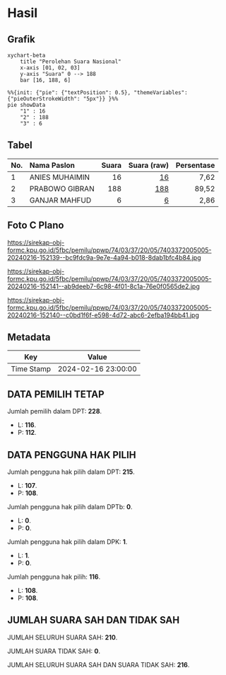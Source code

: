# Hasil

## Grafik

```mermaid
xychart-beta
    title "Perolehan Suara Nasional"
    x-axis [01, 02, 03]
    y-axis "Suara" 0 --> 188
    bar [16, 188, 6]
```

```mermaid
%%{init: {"pie": {"textPosition": 0.5}, "themeVariables": {"pieOuterStrokeWidth": "5px"}} }%%
pie showData
    "1" : 16
    "2" : 188
    "3" : 6
```

## Tabel

| No. | Nama Paslon    | Suara | Suara (raw) | Persentase |
|:--- |:-------------- | -----:| -----------:| ----------:|
| 1   | ANIES MUHAIMIN | 16    | [16][p-1]   | 7,62       |
| 2   | PRABOWO GIBRAN | 188   | [188][p-2]  | 89,52      |
| 3   | GANJAR MAHFUD  | 6     | [6][p-3]    | 2,86       |


[p-1]: https://github.com/gigit-pemilu/pemilu-2024/blob/main/pilpres/hitung-suara/sub/74-sulawesi-tenggara/sub/03-muna/sub/37-towea/sub/2005-bhontu-bhontu/sub/005-tps/sub/paslon-1.txt
[p-2]: https://github.com/gigit-pemilu/pemilu-2024/blob/main/pilpres/hitung-suara/sub/74-sulawesi-tenggara/sub/03-muna/sub/37-towea/sub/2005-bhontu-bhontu/sub/005-tps/sub/paslon-2.txt
[p-3]: https://github.com/gigit-pemilu/pemilu-2024/blob/main/pilpres/hitung-suara/sub/74-sulawesi-tenggara/sub/03-muna/sub/37-towea/sub/2005-bhontu-bhontu/sub/005-tps/sub/paslon-3.txt

## Foto C Plano

https://sirekap-obj-formc.kpu.go.id/5fbc/pemilu/ppwp/74/03/37/20/05/7403372005005-20240216-152139--bc9fdc9a-9e7e-4a94-b018-8dab1bfc4b84.jpg

https://sirekap-obj-formc.kpu.go.id/5fbc/pemilu/ppwp/74/03/37/20/05/7403372005005-20240216-152141--ab9deeb7-6c98-4f01-8c1a-76e0f0565de2.jpg

https://sirekap-obj-formc.kpu.go.id/5fbc/pemilu/ppwp/74/03/37/20/05/7403372005005-20240216-152140--c0bd1f6f-e598-4d72-abc6-2efba194bb41.jpg


## Metadata

| Key        | Value               |
| ---------- | ------------------- |
| Time Stamp | 2024-02-16 23:00:00 |


## DATA PEMILIH TETAP

Jumlah pemilih dalam DPT: **228**.
 * L: **116**.
 * P: **112**.

## DATA PENGGUNA HAK PILIH

Jumlah pengguna hak pilih dalam DPT: **215**.
 * L: **107**.
 * P: **108**.

Jumlah pengguna hak pilih dalam DPTb: **0**.
 * L: **0**.
 * P: **0**.

Jumlah pengguna hak pilih dalam DPK: **1**.
 * L: **1**.
 * P: **0**.

Jumlah pengguna hak pilih: **116**.
 * L: **108**.
 * P: **108**.

## JUMLAH SUARA SAH DAN TIDAK SAH

JUMLAH SELURUH SUARA SAH: **210**.

JUMLAH SUARA TIDAK SAH: **0**.

JUMLAH SELURUH SUARA SAH DAN SUARA TIDAK SAH: **216**.


